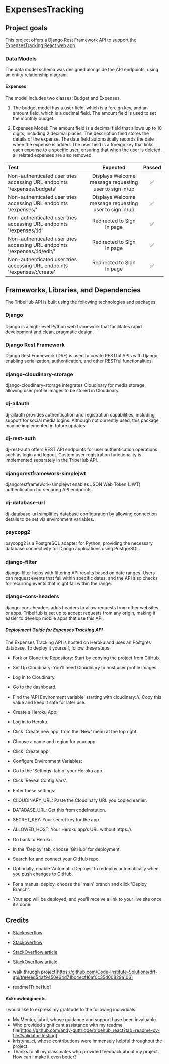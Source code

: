 # ExpensesTracking

## Project goals

This project offers a Django Rest Framework API to support the [ExpensesTracking React web app](https://github.com/meena-rathi/expensestracker).

### Data Models
The data model schema was designed alongside the API endpoints, using an entity relationship diagram.

#### **Expenses**

The model includes two classes: Budget and Expenses.

1. The budget model has a user field, which is a foreign key, and an amount field, which is a decimal field. The amount field is used to set the monthly budget.

2. Expenses Model: The amount field is a decimal field that allows up to 10 digits, including 2 decimal places. The description field stores the details of the expense. The date field automatically records the date when the expense is added. The user field is a foreign key that links each expense to a specific user, ensuring that when the user is deleted, all related expenses are also removed.

| Test       | Expected           | Passed  |
| :------------- |:-------------:| :-----:|
| Non-authenticated user tries accessing URL endpoints '/expenses/budgets' | Displays Welcome message requesting user to sign in/up  | ✅ |
| Non-authenticated user tries accessing URL endpoints '/expenses/' | Displays Welcome message requesting user to sign in/up  | ✅ |
| Non-authenticated user tries accessing URL endpoints '/expenses/:id' | Redirected to Sign In page | ✅ |
| Non-authenticated user tries accessing URL endpoints '/expenses/:id/edit/' | Redirected to Sign In page | ✅ |
| Non-authenticated user tries accessing URL endpoints '/expenses/:/create' | Redirected to Sign In page | ✅ |

## Frameworks, Libraries, and Dependencies
The TribeHub API is built using the following technologies and packages:

### Django
Django is a high-level Python web framework that facilitates rapid development and clean, pragmatic design.

### Django Rest Framework
Django Rest Framework (DRF) is used to create RESTful APIs with Django, enabling serialization, authentication, and other RESTful functionalities.

### django-cloudinary-storage
django-cloudinary-storage integrates Cloudinary for media storage, allowing user profile images to be stored in Cloudinary.

### dj-allauth
dj-allauth provides authentication and registration capabilities, including support for social media logins. Although not currently used, this package may be implemented in future updates.

### dj-rest-auth
dj-rest-auth offers REST API endpoints for user authentication operations such as login and logout. Custom user registration functionality is implemented separately in the TribeHub API.

### djangorestframework-simplejwt
djangorestframework-simplejwt enables JSON Web Token (JWT) authentication for securing API endpoints.

### dj-database-url
dj-database-url simplifies database configuration by allowing connection details to be set via environment variables.

### psycopg2
psycopg2 is a PostgreSQL adapter for Python, providing the necessary database connectivity for Django applications using PostgreSQL.

### django-filter
django-filter helps with filtering API results based on date ranges. Users can request events that fall within specific dates, and the API also checks for recurring events that might fall within the range.

### django-cors-headers
django-cors-headers adds headers to allow requests from other websites or apps. TribeHub is set up to accept requests from any origin, making it easier to develop mobile apps that use this API.

##### Deployment Guide for Expenses Tracking API

The Expenses Tracking API is hosted on Heroku and uses an Postgres database. To deploy it yourself, follow these steps:

- Fork or Clone the Repository: Start by copying the project from GitHub.
- Set Up Cloudinary: You'll need Cloudinary to host user profile images.
- Log in to Cloudinary.
- Go to the dashboard.
- Find the 'API Environment variable' starting with cloudinary://. Copy this value and keep it safe for later use.
- Create a Heroku App:

- Log in to Heroku.
- Click 'Create new app' from the 'New' menu at the top right.
- Choose a name and region for your app.
- Click 'Create app'.
- Configure Environment Variables:

- Go to the 'Settings' tab of your Heroku app.
- Click 'Reveal Config Vars'.
- Enter these settings:
- CLOUDINARY_URL: Paste the Cloudinary URL you copied earlier.
- DATABASE_URL: Get this from codeInstution.
- SECRET_KEY: Your secret key for the app.
- ALLOWED_HOST: Your Heroku app’s URL without https://.

- Go back to Heroku.
- In the 'Deploy' tab, choose 'GitHub' for deployment.
- Search for and connect your GitHub repo.
- Optionally, enable 'Automatic Deploys' to redeploy automatically when you push changes to GitHub.
- For a manual deploy, choose the 'main' branch and click 'Deploy Branch'.
- Your app will be deployed, and you’ll receive a link to your live site once it’s done.

## Credits
- [Stackoverflow](https://stackoverflow.com/questions/30203652/how-to-get-request-user-in-django-rest-framework-serializer)
- [Stackoverflow](https://stackoverflow.com/questions/30203652/how-to-get-request-user-in-django-rest-framework-serializer)
- [StackOverflow article](https://stackoverflow.com/questions/11479816/what-is-the-python-equivalent-for-a-case-switch-statement)
 - [StackOverflow article](https://stackoverflow.com/questions/51042871/how-to-access-url-kwargs-in-generic-api-views-listcreateapiview-to-be-more-spec)

- walk thruogh project[https://github.com/Code-Institute-Solutions/drf-api/tree/ed54af9450e64d71bc4ecf16af0c35d00829a106]
- readme[TribeHub]

#### Acknowledgments

I would like to express my gratitude to the following individuals:

- My Mentor, jubril, whose guidance and support have been invaluable.
- Who provided significant assistance with my readme file[https://github.com/andy-guttridge/tribehub_react?tab=readme-ov-file#validator-testing].
- kristyna_ci, whose contributions were immensely helpful throughout the project.
- Thanks to all my classmates who provided feedback about my project. How can I make it even better?